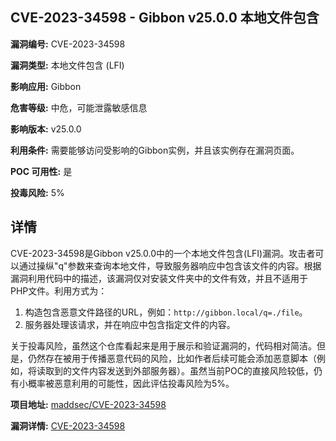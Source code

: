 ## CVE-2023-34598 - Gibbon v25.0.0 本地文件包含

**漏洞编号:** CVE-2023-34598

**漏洞类型:** 本地文件包含 (LFI)

**影响应用:** Gibbon

**危害等级:** 中危，可能泄露敏感信息

**影响版本:** v25.0.0

**利用条件:** 需要能够访问受影响的Gibbon实例，并且该实例存在漏洞页面。

**POC 可用性:** 是

**投毒风险:** 5%

## 详情

CVE-2023-34598是Gibbon v25.0.0中的一个本地文件包含(LFI)漏洞。攻击者可以通过操纵"q"参数来查询本地文件，导致服务器响应中包含该文件的内容。根据漏洞利用代码中的描述，该漏洞仅对安装文件夹中的文件有效，并且不适用于PHP文件。利用方式为：

1.  构造包含恶意文件路径的URL，例如：`http://gibbon.local/q=./file`。
2.  服务器处理该请求，并在响应中包含指定文件的内容。

关于投毒风险，虽然这个仓库看起来是用于展示和验证漏洞的，代码相对简洁。但是，仍然存在被用于传播恶意代码的风险，比如作者后续可能会添加恶意脚本（例如，将读取到的文件内容发送到外部服务器）。虽然当前POC的直接风险较低，仍有小概率被恶意利用的可能性，因此评估投毒风险为5%。

**项目地址:** [maddsec/CVE-2023-34598](https://github.com/maddsec/CVE-2023-34598)

**漏洞详情:** [CVE-2023-34598](https://nvd.nist.gov/vuln/detail/CVE-2023-34598)
